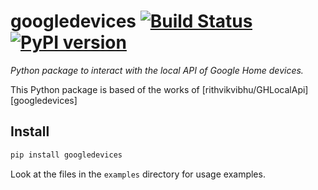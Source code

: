 # googledevices [![Build Status][travis_status]][travis] [![PyPI version][pypi_badge]][pypi]

_Python package to interact with the local API of Google Home devices._

This Python package is based of the works of [rithvikvibhu/GHLocalApi][googledevices]

## Install

```bash
pip install googledevices
```

Look at the files in the `examples` directory for usage examples.

[travis_status]: https://travis-ci.com/ludeeus/googledevices.svg?branch=master
[travis]: https://travis-ci.com/ludeeus/googledevices
[pypi]:https://pypi.org/project/googledevices/
[pypi_badge]: https://badge.fury.io/py/googledevices.svg
[GHLocalApi]: https://github.com/rithvikvibhu/GHLocalApi